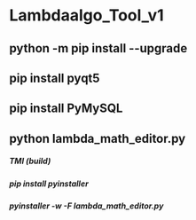 # Lambdaalgo_Tool_v1

## python -m pip install --upgrade

## pip install pyqt5

## pip install PyMySQL

## python lambda_math_editor.py


##### TMI (build)
##### pip install pyinstaller
##### pyinstaller -w -F lambda_math_editor.py
